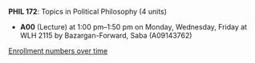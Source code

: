 **PHIL 172**: Topics in Political Philosophy (4 units)

- **A00** (Lecture) at 1:00 pm–1:50 pm on Monday, Wednesday, Friday at WLH 2115 by Bazargan-Forward, Saba (A09143762)

[Enrollment numbers over time](./PHIL172.tsv)
